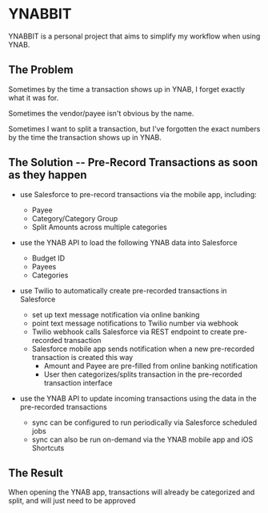 # YNABBIT

YNABBIT is a personal project that aims to simplify my workflow when using YNAB.

## The Problem

Sometimes by the time a transaction shows up in YNAB, I forget exactly what it was for.

Sometimes the vendor/payee isn't obvious by the name.

Sometimes I want to split a transaction, but I've forgotten the exact numbers by the time the transaction shows up in YNAB.

## The Solution -- Pre-Record Transactions as soon as they happen

- use Salesforce to pre-record transactions via the mobile app, including:
  - Payee
  - Category/Category Group
  - Split Amounts across multiple categories
- use the YNAB API to load the following YNAB data into Salesforce
  - Budget ID
  - Payees
  - Categories
- use Twilio to automatically create pre-recorded transactions in Salesforce

  - set up text message notification via online banking
  - point text message notifications to Twilio number via webhook
  - Twilio webhook calls Salesforce via REST endpoint to create pre-recorded transaction
  - Salesforce mobile app sends notification when a new pre-recorded transaction is created this way
    - Amount and Payee are pre-filled from online banking notification
    - User then categorizes/splits transaction in the pre-recorded transaction interface

- use the YNAB API to update incoming transactions using the data in the pre-recorded transactions
  - sync can be configured to run periodically via Salesforce scheduled jobs
  - sync can also be run on-demand via the YNAB mobile app and iOS Shortcuts

## The Result

When opening the YNAB app, transactions will already be categorized and split, and will just need to be approved
